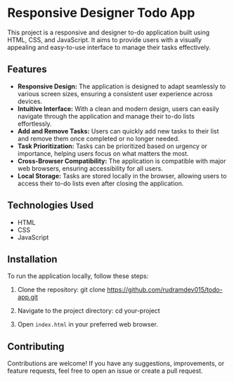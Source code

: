 # Responsive Designer Todo App

This project is a responsive and designer to-do application built using HTML, CSS, and JavaScript. It aims to provide users with a visually appealing and easy-to-use interface to manage their tasks effectively.

## Features

- **Responsive Design:** The application is designed to adapt seamlessly to various screen sizes, ensuring a consistent user experience across devices.
- **Intuitive Interface:** With a clean and modern design, users can easily navigate through the application and manage their to-do lists effortlessly.
- **Add and Remove Tasks:** Users can quickly add new tasks to their list and remove them once completed or no longer needed.
- **Task Prioritization:** Tasks can be prioritized based on urgency or importance, helping users focus on what matters the most.
- **Cross-Browser Compatibility:** The application is compatible with major web browsers, ensuring accessibility for all users.
- **Local Storage:** Tasks are stored locally in the browser, allowing users to access their to-do lists even after closing the application.

## Technologies Used

- HTML
- CSS
- JavaScript

## Installation

To run the application locally, follow these steps:

1. Clone the repository:
git clone https://github.com/rudramdev015/todo-app.git

2. Navigate to the project directory:
cd your-project

3. Open `index.html` in your preferred web browser.

## Contributing

Contributions are welcome! If you have any suggestions, improvements, or feature requests, feel free to open an issue or create a pull request.
